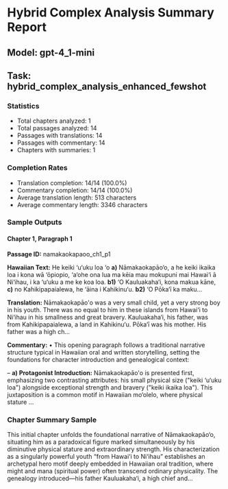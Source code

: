 # Hybrid Complex Analysis Summary Report
## Model: gpt-4_1-mini
## Task: hybrid_complex_analysis_enhanced_fewshot

### Statistics
- Total chapters analyzed: 1
- Total passages analyzed: 14
- Passages with translations: 14
- Passages with commentary: 14
- Chapters with summaries: 1

### Completion Rates
- Translation completion: 14/14 (100.0%)
- Commentary completion: 14/14 (100.0%)
- Average translation length: 513 characters
- Average commentary length: 3346 characters

### Sample Outputs

#### Chapter 1, Paragraph 1
**Passage ID:** namakaokapaoo_ch1_p1

**Hawaiian Text:**
He keiki ‘u‘uku loa ‘o **a)** Nāmakaokapāo‘o, a he  keiki ikaika loa i kona wā ‘ōpiopio, ‘a‘ohe ona lua  ma kēia mau mokupuni mai Hawai‘i ā Ni‘ihau, i ka  ‘u‘uku a me ke koa loa. **b1)** ‘O Kauluakaha‘i, kona   makua kāne, **c)** no Kahikipapaialewa, he ‘āina i  Kahikinu‘u. **b2)** ‘O Pōka‘ī ka maku...

**Translation:**
Nāmakaokapāo'o was a very small child, yet a very strong boy in his youth. There was no equal to him in these islands from Hawai‘i to Ni‘ihau in his smallness and great bravery. Kauluakaha‘i, his father, was from Kahikipapaialewa, a land in Kahikinu‘u. Pōka‘ī was his mother. His father was a high ch...

**Commentary:**
• This opening paragraph follows a traditional narrative structure typical in Hawaiian oral and written storytelling, setting the foundations for character introduction and genealogical context:

  – **a) Protagonist Introduction:** Nāmakaokapāo'o is presented first, emphasizing two contrasting attributes: his small physical size ("keiki ‘u‘uku loa") alongside exceptional strength and bravery ("keiki ikaika loa"). This juxtaposition is a common motif in Hawaiian mo‘olelo, where physical stature ...

### Chapter Summary Sample
This initial chapter unfolds the foundational narrative of Nāmakaokapāo‘o, situating him as a paradoxical figure marked simultaneously by his diminutive physical stature and extraordinary strength. His characterization as a singularly powerful youth “from Hawai‘i to Ni‘ihau” establishes an archetypal hero motif deeply embedded in Hawaiian oral tradition, where might and mana (spiritual power) often transcend ordinary physicality. The genealogy introduced—his father Kauluakaha‘i, a high chief and...